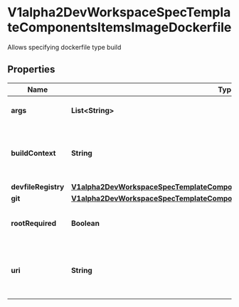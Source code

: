 

# V1alpha2DevWorkspaceSpecTemplateComponentsItemsImageDockerfile

Allows specifying dockerfile type build
## Properties

Name | Type | Description | Notes
------------ | ------------- | ------------- | -------------
**args** | **List&lt;String&gt;** | The arguments to supply to the dockerfile build. |  [optional]
**buildContext** | **String** | Path of source directory to establish build context. Defaults to ${PROJECT_SOURCE} in the container |  [optional]
**devfileRegistry** | [**V1alpha2DevWorkspaceSpecTemplateComponentsItemsImageDockerfileDevfileRegistry**](V1alpha2DevWorkspaceSpecTemplateComponentsItemsImageDockerfileDevfileRegistry.md) |  |  [optional]
**git** | [**V1alpha2DevWorkspaceSpecTemplateComponentsItemsImageDockerfileGit**](V1alpha2DevWorkspaceSpecTemplateComponentsItemsImageDockerfileGit.md) |  |  [optional]
**rootRequired** | **Boolean** | Specify if a privileged builder pod is required.  Default value is &#x60;false&#x60; |  [optional]
**uri** | **String** | URI Reference of a Dockerfile. It can be a full URL or a relative URI from the current devfile as the base URI. |  [optional]



